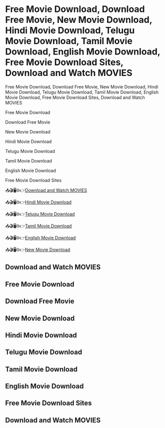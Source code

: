 # Free Movie Download, Download Free Movie, New Movie Download, Hindi Movie Download, Telugu Movie Download, Tamil Movie Download, English Movie Download, Free Movie Download Sites, Download and Watch MOVIES

Free Movie Download, Download Free Movie, New Movie Download, Hindi Movie Download, Telugu Movie Download, Tamil Movie Download, English Movie Download, Free Movie Download Sites, Download and Watch MOVIES

Free Movie Download

Download Free Movie

New Movie Download

Hindi Movie Download

Telugu Movie Download

Tamil Movie Download

English Movie Download

Free Movie Download Sites


📥🎬🖥️🌐👉[Download and Watch MOVIES](https://www.google.com/url?sa=t&source=web&rct=j&opi=89978449&url=https://theblog.news/&ved=2ahUKEwiR7_CZvp2LAxUtTWwGHQepCdAQFnoECBUQAQ&usg=AOvVaw3ZAZSGmX3NxeoF1W5E1aaD)

📥🎬🖥️🌐👉[Hindi Movie Download](https://www.google.com/url?sa=t&source=web&rct=j&opi=89978449&url=https://theblog.news/&ved=2ahUKEwiR7_CZvp2LAxUtTWwGHQepCdAQFnoECBUQAQ&usg=AOvVaw3ZAZSGmX3NxeoF1W5E1aaD)

📥🎬🖥️🌐👉[Telugu Movie Download](https://www.google.com/url?sa=t&source=web&rct=j&opi=89978449&url=https://theblog.news/&ved=2ahUKEwiR7_CZvp2LAxUtTWwGHQepCdAQFnoECBUQAQ&usg=AOvVaw3ZAZSGmX3NxeoF1W5E1aaD)

📥🎬🖥️🌐👉[Tamil Movie Download](https://www.google.com/url?sa=t&source=web&rct=j&opi=89978449&url=https://theblog.news/&ved=2ahUKEwiR7_CZvp2LAxUtTWwGHQepCdAQFnoECBUQAQ&usg=AOvVaw3ZAZSGmX3NxeoF1W5E1aaD)

📥🎬🖥️🌐👉[English Movie Download](https://www.google.com/url?sa=t&source=web&rct=j&opi=89978449&url=https://theblog.news/&ved=2ahUKEwiR7_CZvp2LAxUtTWwGHQepCdAQFnoECBUQAQ&usg=AOvVaw3ZAZSGmX3NxeoF1W5E1aaD)

📥🎬🖥️🌐👉[New Movie Download](https://www.google.com/url?sa=t&source=web&rct=j&opi=89978449&url=https://theblog.news/&ved=2ahUKEwiR7_CZvp2LAxUtTWwGHQepCdAQFnoECBUQAQ&usg=AOvVaw3ZAZSGmX3NxeoF1W5E1aaD)



## Download and Watch MOVIES

## Free Movie Download

## Download Free Movie

## New Movie Download

## Hindi Movie Download

## Telugu Movie Download

## Tamil Movie Download

## English Movie Download

## Free Movie Download Sites

## Download and Watch MOVIES


